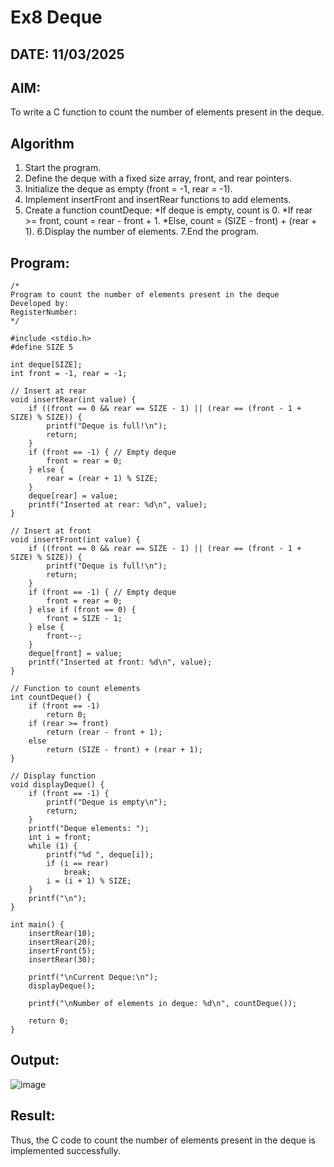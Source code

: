 # Ex8 Deque
## DATE: 11/03/2025
## AIM:
To write a C function to count the number of elements present in the deque.

## Algorithm
1. Start the program.
2. Define the deque with a fixed size array, front, and rear pointers.
3. Initialize the deque as empty (front = -1, rear = -1).
4. Implement insertFront and insertRear functions to add elements.  
5. Create a function countDeque:
 *If deque is empty, count is 0.
 *If rear >= front, count = rear - front + 1.
 *Else, count = (SIZE - front) + (rear + 1).
6.Display the number of elements.
7.End the program.

## Program:
```
/*
Program to count the number of elements present in the deque
Developed by: 
RegisterNumber:  
*/

#include <stdio.h>
#define SIZE 5

int deque[SIZE];
int front = -1, rear = -1;

// Insert at rear
void insertRear(int value) {
    if ((front == 0 && rear == SIZE - 1) || (rear == (front - 1 + SIZE) % SIZE)) {
        printf("Deque is full!\n");
        return;
    }
    if (front == -1) { // Empty deque
        front = rear = 0;
    } else {
        rear = (rear + 1) % SIZE;
    }
    deque[rear] = value;
    printf("Inserted at rear: %d\n", value);
}

// Insert at front
void insertFront(int value) {
    if ((front == 0 && rear == SIZE - 1) || (rear == (front - 1 + SIZE) % SIZE)) {
        printf("Deque is full!\n");
        return;
    }
    if (front == -1) { // Empty deque
        front = rear = 0;
    } else if (front == 0) {
        front = SIZE - 1;
    } else {
        front--;
    }
    deque[front] = value;
    printf("Inserted at front: %d\n", value);
}

// Function to count elements
int countDeque() {
    if (front == -1)
        return 0;
    if (rear >= front)
        return (rear - front + 1);
    else
        return (SIZE - front) + (rear + 1);
}

// Display function
void displayDeque() {
    if (front == -1) {
        printf("Deque is empty\n");
        return;
    }
    printf("Deque elements: ");
    int i = front;
    while (1) {
        printf("%d ", deque[i]);
        if (i == rear)
            break;
        i = (i + 1) % SIZE;
    }
    printf("\n");
}

int main() {
    insertRear(10);
    insertRear(20);
    insertFront(5);
    insertRear(30);

    printf("\nCurrent Deque:\n");
    displayDeque();

    printf("\nNumber of elements in deque: %d\n", countDeque());

    return 0;
}
```

## Output:

![image](https://github.com/user-attachments/assets/7f41ef8b-ebe5-41cb-a311-3838b04c01b7)

## Result:
Thus, the C code to count the number of elements present in the deque is implemented successfully.
